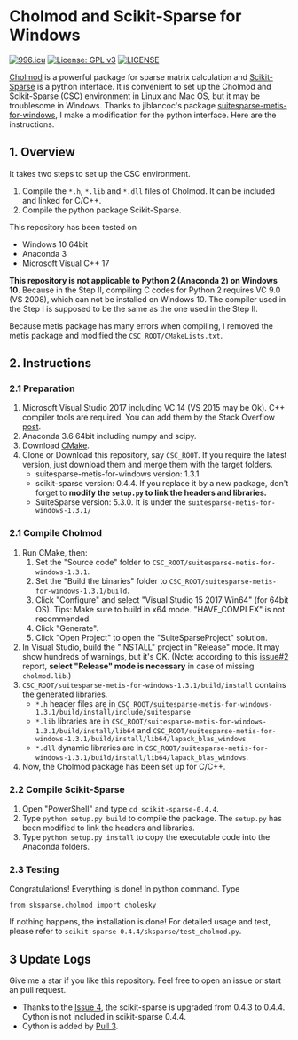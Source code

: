 # Cholmod and Scikit-Sparse for Windows

[![996.icu](https://img.shields.io/badge/link-996.icu-red.svg)](https://996.icu)
[![License: GPL v3](https://img.shields.io/badge/License-GPLv3-blue.svg)](https://www.gnu.org/licenses/gpl-3.0)
[![LICENSE](https://img.shields.io/badge/license-Anti%20996-blue.svg)](https://github.com/996icu/996.ICU/blob/master/LICENSE)


[Cholmod](http://www.cise.ufl.edu/research/sparse/SuiteSparse/) is a powerful package for sparse matrix calculation and [Scikit-Sparse](https://pypi.org/project/scikit-sparse) is a python interface. It is convenient to set up the Cholmod and Scikit-Sparse (CSC) environment in Linux and Mac OS, but it may be troublesome in Windows. Thanks to jlblancoc's package [suitesparse-metis-for-windows](https://github.com/jlblancoc/suitesparse-metis-for-windows), I make a modification for the python interface. Here are the instructions.

## 1. Overview

It takes two steps to set up the CSC environment.
1. Compile the `*.h`, `*.lib` and `*.dll` files of Cholmod. It can be included and linked for C/C++.
2. Compile the python package Scikit-Sparse.

This repository has been tested on

- Windows 10 64bit
- Anaconda 3
- Microsoft Visual C++ 17

**This repository is not applicable to Python 2 (Anaconda 2) on Windows 10**. Because in the Step II, compiling C codes for Python 2 requires VC 9.0 (VS 2008), which can not be installed on Windows 10. The compiler used in the Step I is supposed to be the same as the one used in the Step II.

Because metis package has many errors when compiling, I removed the metis package and modified the `CSC_ROOT/CMakeLists.txt`.

## 2. Instructions

### 2.1 Preparation

1. Microsoft Visual Studio 2017 including VC 14 (VS 2015 may be Ok). C++ compiler tools are required. You can add them by the Stack Overflow [post](https://stackoverflow.com/a/47443816/11805488).
2. Anaconda 3.6 64bit including numpy and scipy.
3. Download [CMake](https://cmake.org/).
4. Clone or Download this repository, say `CSC_ROOT`. If you require the latest version, just download them and merge them with the target folders.
   - suitesparse-metis-for-windows version: 1.3.1
   - scikit-sparse version: 0.4.4. If you replace it by a new package, don't forget to **modify the `setup.py` to link the headers and libraries.**
   - SuiteSparse version: 5.3.0. It is under the `suitesparse-metis-for-windows-1.3.1/`

### 2.1 Compile Cholmod

1. Run CMake, then:
   1. Set the "Source code" folder to `CSC_ROOT/suitesparse-metis-for-windows-1.3.1`.
   2. Set the "Build the binaries" folder to `CSC_ROOT/suitesparse-metis-for-windows-1.3.1/build`.
   3. Click "Configure" and select "Visual Studio 15 2017 Win64" (for 64bit OS). Tips: Make sure to build in x64 mode. "HAVE_COMPLEX" is not recommended.
   4. Click "Generate".
   5. Click "Open Project" to open the "SuiteSparseProject" solution.
2. In Visual Studio, build the "INSTALL" project in "Release" mode. It may show hundreds of warnings, but it's OK. (Note: according to this [issue#2](https://github.com/xmlyqing00/Cholmod-Scikit-Sparse-Windows/issues/2#issuecomment-589835095) report, **select "Release" mode is necessary** in case of missing `cholmod.lib`.)
3. `CSC_ROOT/suitesparse-metis-for-windows-1.3.1/build/install` contains the generated libraries. 
   - `*.h` header files are in `CSC_ROOT/suitesparse-metis-for-windows-1.3.1/build/install/include/suitesparse`
   - `*.lib` libraries are in `CSC_ROOT/suitesparse-metis-for-windows-1.3.1/build/install/lib64` and `CSC_ROOT/suitesparse-metis-for-windows-1.3.1/build/install/lib64/lapack_blas_windows`
   - `*.dll` dynamic libraries are in `CSC_ROOT/suitesparse-metis-for-windows-1.3.1/build/install/lib64/lapack_blas_windows`.
4. Now, the Cholmod package has been set up for C/C++.

### 2.2 Compile Scikit-Sparse

1. Open "PowerShell" and type `cd scikit-sparse-0.4.4`.
2. Type `python setup.py build` to compile the package. The `setup.py` has been modified to link the headers and libraries.
3. Type `python setup.py install` to copy the executable code into the Anaconda folders.

### 2.3 Testing

Congratulations! Everything is done! In python command. Type

```
from sksparse.cholmod import cholesky
```

If nothing happens, the installation is done! For detailed usage and test, please refer to `scikit-sparse-0.4.4/sksparse/test_cholmod.py`.


## 3 Update Logs
Give me a star if you like this repository.
Feel free to open an issue or start an pull request.

- Thanks to the [Issue 4](https://github.com/xmlyqing00/Cholmod-Scikit-Sparse-Windows/issues/4), the scikit-sparse is upgraded from 0.4.3 to 0.4.4. Cython is not included in scikit-sparse 0.4.4.
- Cython is added by [Pull 3](https://github.com/xmlyqing00/Cholmod-Scikit-Sparse-Windows/pull/3).
